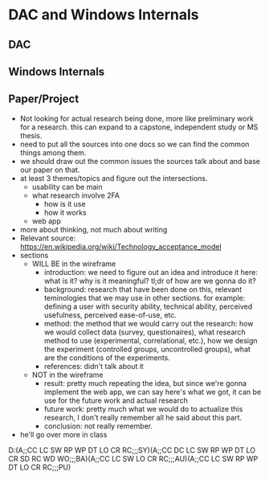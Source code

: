 # DAC and Windows Internals

## DAC

## Windows Internals


## Paper/Project

- Not looking for actual research being done, more like preliminary work for a research. this can expand to a capstone, independent study or MS thesis.
- need to put all the sources into one docs so we can find the common things among them.
- we should draw out the common issues the sources talk about and base our paper on that.
- at least 3 themes/topics and figure out the intersections.
    - usability can be main
    - what research involve 2FA
        - how is it use
        - how it works
    - web app
- more about thinking, not much about writing
- Relevant source: https://en.wikipedia.org/wiki/Technology_acceptance_model
- sections
    - WILL BE in the wireframe
        - introduction: we need to figure out an idea and introduce it here: what is it? why is it meaningful? tl;dr of how are we gonna do it?
        - background: research that have been done on this, relevant teminologies that we may use in other sections. for example: defining a user with security ability, technical ability, perceived usefulness, perceived ease-of-use, etc.
        - method: the method that we would carry out the research: how we would collect data (survey, questionaires), what research method to use (experimental, correlational, etc.), how we design the experiment (controlled groups, uncontrolled groups), what are the conditions of the experiments.
        - references: didn't talk about it
    - NOT in the wireframe
        - result: pretty much repeating the idea, but since we're gonna implement the web app, we can say here's what we got, it can be use for the future work and actual research
        - future work: pretty much what we would do to actualize this research, I don't really remember all he said about this part.
        - conclusion: not really remember.
- he'll go over more in class


D:(A;;CC LC SW RP WP DT LO CR RC;;;SY)(A;;CC DC LC SW RP WP DT LO CR SD RC WD WO;;;BA)(A;;CC LC SW LO CR RC;;;AU)(A;;CC LC SW RP WP DT LO CR RC;;;PU)